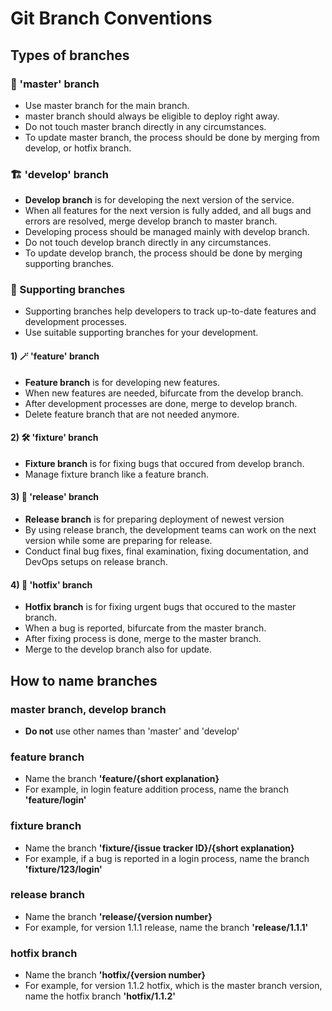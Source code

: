 # Git Branch Conventions

## Types of branches

### **👑 'master'** branch

* Use master branch for the main branch.
* master branch should always be eligible to deploy right away.
* Do not touch master branch directly in any circumstances.
* To update master branch, the process should be done by merging from develop, or hotfix branch.

### **🏗️ 'develop'** branch

* **Develop branch** is for developing the next version of the service.
* When all features for the next version is fully added, and all bugs and errors are resolved, merge develop branch to master branch.
* Developing process should be managed mainly with develop branch.
* Do not touch develop branch directly in any circumstances.
* To update develop branch, the process should be done by merging supporting branches.

### **🛟 Supporting** branches

* Supporting branches help developers to track up-to-date features and development processes.
* Use suitable supporting branches for your development.

#### 1) 🪄 **'feature'** branch

* **Feature branch** is for developing new features.
* When new features are needed, bifurcate from the develop branch.
* After development processes are done, merge to develop branch.
* Delete feature branch that are not needed anymore.

#### 2) 🛠️ **'fixture'** branch

* **Fixture branch** is for fixing bugs that occured from develop branch.
* Manage fixture branch like a feature branch.

#### 3) 🚀 **'release'** branch

* **Release branch** is for preparing deployment of newest version
* By using release branch, the development teams can work on the next version while some are preparing for release.
* Conduct final bug fixes, final examination, fixing documentation, and DevOps setups on release branch.

#### 4) 🚨 **'hotfix'** branch

* **Hotfix branch** is for fixing urgent bugs that occured to the master branch.
* When a bug is reported, bifurcate from the master branch.
* After fixing process is done, merge to the master branch.
* Merge to the develop branch also for update.


## How to name branches

### master branch, develop branch

* **Do not** use other names than 'master' and 'develop'

### feature branch

* Name the branch **'feature/{short explanation}**
* For example, in login feature addition process, name the branch **'feature/login'**

### fixture branch

* Name the branch **'fixture/{issue tracker ID}/{short explanation}**
* For example, if a bug is reported in a login process, name the branch **'fixture/123/login'**

### release branch

* Name the branch **'release/{version number}**
* For example, for version 1.1.1 release, name the branch **'release/1.1.1'**

### hotfix branch

* Name the branch **'hotfix/{version number}**
* For example, for version 1.1.2 hotfix, which is the master branch version, name the hotfix branch **'hotfix/1.1.2'**
